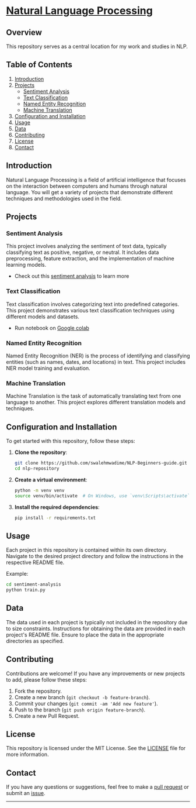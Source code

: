 <h1><u><b>Natural Language Processing </b></u></h1>


## Overview
This repository serves as a central location for my work and studies in NLP.

## Table of Contents
1. [Introduction](#introduction)
2. [Projects](#projects)
    - [Sentiment Analysis](#sentiment-analysis)
    - [Text Classification](#text-classification)
    - [Named Entity Recognition](#named-entity-recognition)
    - [Machine Translation](#machine-translation)
3. [Configuration and Installation](#setup-and-installation)
4. [Usage](#usage)
5. [Data](#data)
6. [Contributing](#contributing)
7. [License](#license)
8. [Contact](#contact)

## Introduction
Natural Language Processing is a field of artificial intelligence that focuses on the interaction between computers and humans through natural language. You will get a variety of projects that demonstrate different techniques and methodologies used in the field.

## Projects
### Sentiment Analysis
This project involves analyzing the sentiment of text data, typically classifying text as positive, negative, or neutral. It includes data preprocessing, feature extraction, and the implementation of machine learning models.
- Check out this [sentiment analysis](https://github.com/swalehmwadime/British-Airways-Ds) to learn more

### Text Classification
Text classification involves categorizing text into predefined categories. This project demonstrates various text classification techniques using different models and datasets.
- Run notebook on [Google colab](https://colab.research.google.com/drive/1Pz_FwYLuwkwJho-swH0o8M60nYhYMFx1) 


### Named Entity Recognition
Named Entity Recognition (NER) is the process of identifying and classifying entities (such as names, dates, and locations) in text. This project includes NER model training and evaluation.

### Machine Translation
Machine Translation is the task of automatically translating text from one language to another. This project explores different translation models and techniques.

## Configuration and Installation
To get started with this repository, follow these steps:

1. **Clone the repository**:
    ```bash
    git clone https://github.com/swalehmwadime/NLP-Beginners-guide.git
    cd nlp-repository
    ```

2. **Create a virtual environment**:
    ```bash
    python -m venv venv
    source venv/bin/activate  # On Windows, use `venv\Scripts\activate`
    ```

3. **Install the required dependencies**:
    ```bash
    pip install -r requirements.txt
    ```

## Usage
Each project in this repository is contained within its own directory. Navigate to the desired project directory and follow the instructions in the respective README file.

Example:
```bash
cd sentiment-analysis
python train.py
```

## Data
The data used in each project is typically not included in the repository due to size constraints. Instructions for obtaining the data are provided in each project's README file. Ensure to place the data in the appropriate directories as specified.

## Contributing
Contributions are welcome! If you have any improvements or new projects to add, please follow these steps:

1. Fork the repository.
2. Create a new branch (`git checkout -b feature-branch`).
3. Commit your changes (`git commit -am 'Add new feature'`).
4. Push to the branch (`git push origin feature-branch`).
5. Create a new Pull Request.

## License
This repository is licensed under the MIT License. See the [LICENSE](https://github.com/swalehmwadime/NLP-Beginners-guide?tab=MIT-1-ov-file) file for more information.

## Contact
If you have any questions or suggestions, feel free to make a [pull request](https://github.com/swalehmwadime/NLP-Beginners-guide/pulls) or submit an [issue](https://github.com/swalehmwadime/NLP-Beginners-guide/issues).

---

